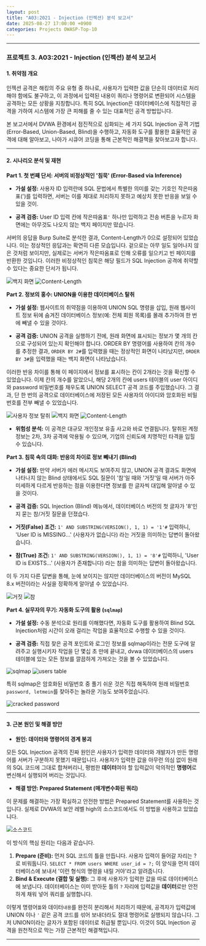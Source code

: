 ```yaml
---
layout: post
title: "A03:2021 - Injection (인젝션) 분석 보고서"
date: 2025-08-27 17:00:00 +0900
categories: Projects OWASP-Top-10
---
```

---

### **프로젝트 3. A03:2021 - Injection (인젝션) 분석 보고서**

#### **1. 취약점 개요**

인젝션 공격은 해킹의 주요 유형 중 하나로, 사용자가 입력한 값을 단순히 데이터로 처리해야 함에도 불구하고, 이 과정에서 입력된 내용이 쿼리나 명령어로 변환되어 시스템을 공격하는 모든 상황을 지칭합니다. 특히 SQL Injection은 데이터베이스에 직접적인 공격을 가하여 시스템에 가장 큰 피해를 줄 수 있는 대표적인 공격 방법입니다. 

본 보고서에서 DVWA 환경에서 점진적으로 심화되는 세 가지 SQL Injection 공격 기법(Error-Based, Union-Based, Blind)을 수행하고, 자동화 도구를 활용한 효율적인 공격에 대해 알아보고, 나아가 시큐어 코딩을 통해 근본적인 해결책을 찾아보고자 합니다.

---

#### **2. 시나리오 분석 및 재현**

**Part 1. 첫 번째 단서: 서버의 비정상적인 '침묵' (Error-Based via Inference)**

*   **가설 설정:**
사용자 ID 입력란에 SQL 문법에서 특별한 의미를 갖는 기호인 작은따옴표(')를 입력하면, 서버는 이를 제대로 처리하지 못하고 예상치 못한 반응을 보일 수 있을 것이.

*   **공격 검증:**
User ID 입력 칸에 작은따옴표`'` 하나만 입력하고 전송 버튼을 누르자 화면에는 아무것도 나오지 않는 백지 페이지만 떴습니다.

서버의 응답을 Burp Suite로 분석한 결과, Content-Length가 0으로 설정되어 있었습니다. 이는 정상적인 응답과는 확연히 다른 모습입니다. 겉으로는 아무 일도 일어나지 않은 것처럼 보이지만, 실제로는 서버가 작은따옴표로 인해 오류를 일으키고 빈 페이지를 반환한 것입니다. 이러한 비정상적인 침묵은 해당 필드가 SQL Injection 공격에 취약할 수 있다는 중요한 단서가 됩니다.

   ![백지 화면](/assets/images/A03_P1-1.png)
   ![Content-Length](/assets/images/A03_P1-2.png)

**Part 2. 정보의 홍수: UNION을 이용한 데이터베이스 탈취**

*   **가설 설정:**
웹사이트의 취약점을 이용하여 UNION SQL 명령을 삽입, 원래 웹사이트 정보 뒤에 숨겨진 데이터베이스 정보(예: 전체 회원 목록)를 몰래 추가하여 한 번에 빼낼 수 있을 것이다.

*   **공격 검증:**
UNION 공격을 실행하기 전에, 원래 화면에 표시되는 정보가 몇 개의 칸으로 구성되어 있는지 확인해야 합니다. ORDER BY 명령어를 사용하여 칸의 개수를 추정한 결과, `ORDER BY 2#`를 입력했을 때는 정상적인 화면이 나타났지만, `ORDER BY 3#`을 입력했을 때는 백지 화면이 나타났습니다.

이러한 반응 차이를 통해 이 페이지에서 정보를 표시하는 칸이 2개라는 것을 확신할 수 있었습니다. 이제 칸의 개수를 알았으니, 해당 2개의 칸에 users 테이블의 user 아이디와 password 비밀번호를 채우도록 UNION SELECT 공격 코드를 주입했습니다. 그 결과, 단 한 번의 공격으로 데이터베이스에 저장된 모든 사용자의 아이디와 암호화된 비밀번호를 전부 빼낼 수 있었습니다.

   ![사용자 정보 탈취](/assets/images/A03_P2-1.png)
   ![백지 화면](/assets/images/A03_P2-2.png)
   ![Content-Length](/assets/images/A03_P2-3.png)

*   **위험성 분석:**
이 공격은 대규모 개인정보 유출 사고와 바로 연결됩니다. 탈취된 계정 정보는 2차, 3차 공격에 악용될 수 있으며, 기업의 신뢰도에 치명적인 타격을 입힐 수 있습니다.

**Part 3. 침묵 속의 대화: 반응의 차이로 정보 빼내기 (Blind)**

*   **가설 설정:**
만약 서버가 에러 메시지도 보여주지 않고, UNION 공격 결과도 화면에 나타나지 않는 Blind 상태에서도 SQL 질문이 '참'일 때와 '거짓'일 때 서버가 아주 미세하게 다르게 반응하는 점을 이용한다면 정보를 한 글자씩 대입해 알아낼 수 있을 것이다.

*   **공격 검증:**
 SQL Injection (Blind) 메뉴에서, 데이터베이스 버전의 첫 글자가 '8'인지 묻는 참/거짓 질문을 던졌습다.
  *   **거짓(False) 조건:** `1' AND SUBSTRING(VERSION(), 1, 1) = '1'#` 입력하니, 'User ID is MISSING...' (사용자가 없습니다) 라는 거짓을 의미하는 답변이 돌아왔습니다.
 *   **참(True) 조건:** `1' AND SUBSTRING(VERSION(), 1, 1) = '8'#` 입력하니, 'User ID is EXISTS...' (사용자가 존재합니다) 라는 참을 의미하는 답변이 돌아왔습니다.

이 두 가지 다른 답변을 통해, 눈에 보이지는 않지만 데이터베이스의 버전이 MySQL 8.x 버전이라는 사실을 정확하게 알아낼 수 있었습니다.

   ![거짓](/assets/images/A03_P3-1.png)
   ![참](/assets/images/A03_P3-2.png)

**Part 4. 실무자의 무기: 자동화 도구의 활용 (`sqlmap`)**

*   **가설 설정:**
 수동 분석으로 원리를 이해했다면, 자동화 도구를 활용하여 Blind SQL Injection처럼 시간이 오래 걸리는 작업을 효율적으로 수행할 수 있을 것이다.

*   **공격 검증:**
직접 찾은 공격 포인트와 로그인 정보를 sqlmap이라는 전문 도구에 알려주고 실행시키자 작업을 단 몇십 초 만에 끝내고, dvwa 데이터베이스의 users 테이블에 있는 모든 정보를 깔끔하게 가져오는 것을 볼 수 있었습니다.
    
   ![sqlmap](/assets/images/A03_P4-1.png)
   ![users table](/assets/images/A03_P4-3.png)

특히 sqlmap은 암호화된 비밀번호 중 풀기 쉬운 것은 직접 해독하여 원래 비밀번호`password, letmein`를 찾아주는 놀라운 기능도 보여주었습니다. 

   ![cracked password](/assets/images/A03_P4-2.png)

---

#### **3. 근본 원인 및 해결 방안**

*   **원인: 데이터와 명령어의 경계 붕괴**

모든 SQL Injection 공격의 진짜 원인은 사용자가 입력한 데이터와 개발자가 만든 명령어를 서버가 구분하지 못했기 때문입니다. 사용자가 입력한 값을 아무런 의심 없이 원래의 SQL 코드에 그대로 합쳐버리니, 평범한 **데이터**여야 할 입력값이 악의적인 **명령어**로 변신해서 실행되어 버리는 것입니다.

*   **해결 방안: Prepared Statement (매개변수화된 쿼리)**

이 문제를 해결하는 가장 확실하고 안전한 방법은 Prepared Statement를 사용하는 것입니다. 실제로 DVWA의 보안 레벨 high의 소스코드에서도 이 방법을 사용하고 있었습니다.

   ![소스코드](/assets/images/A03_Sourcecode.png)

 이 방식의 핵심 원리는 다음과 같습니다.
 1.  **Prepare (준비):** 먼저 SQL 코드의 틀을 만듭니다. 사용자 입력이 들어갈 자리는 ?로 비워둡니다. `SELECT * FROM users WHERE user_id = ?;` 이 양식을 먼저 데이터베이스에 보내서 '이런 형식의 명령을 내릴 거야'라고 알려줍니다.
 2.  **Bind & Execute (결합 및 실행):** 그 후에 사용자가 입력한 값을 따로 데이터베이스에 보냅니다. 데이터베이스는 이미 받아둔 틀의 `?` 자리에 입력값을 **데이터**로만 안전하게 채워 넣어 쿼리를 실행합니다.

이렇게 명령어`틀`와 데이터`내용`를 완전히 분리해서 처리하기 때문에, 공격자가 입력값에 UNION 이나 `'` 같은 공격 코드를 섞어 보내더라도 절대 명령어로 실행되지 않습니다. 그저 UNION이라는 글자가 포함된 데이터로 취급될 뿐입니다. 이것이 SQL Injection 공격을 원천적으로 막는 가장 근본적인 해결책입니다.


<hr class="short-rule">
